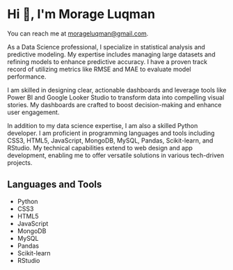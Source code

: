 # Hi 👋, I'm Morage Luqman

You can reach me at [morageluqman@gmail.com](mailto:morageluqman@gmail.com).

As a Data Science professional, I specialize in statistical analysis and predictive modeling. My expertise includes managing large datasets and refining models to enhance predictive accuracy. I have a proven track record of utilizing metrics like RMSE and MAE to evaluate model performance.

I am skilled in designing clear, actionable dashboards and leverage tools like Power BI and Google Looker Studio to transform data into compelling visual stories. My dashboards are crafted to boost decision-making and enhance user engagement.

In addition to my data science expertise, I am also a skilled Python developer. I am proficient in programming languages and tools including CSS3, HTML5, JavaScript, MongoDB, MySQL, Pandas, Scikit-learn, and RStudio. My technical capabilities extend to web design and app development, enabling me to offer versatile solutions in various tech-driven projects.

## Languages and Tools

- Python
- CSS3
- HTML5
- JavaScript
- MongoDB
- MySQL
- Pandas
- Scikit-learn
- RStudio

<!---
MORAGE6607/MORAGE6607 is a ✨ special ✨ repository because its `README.md` (this file) appears on your GitHub profile.
You can click the Preview link to take a look at your changes.
--->
